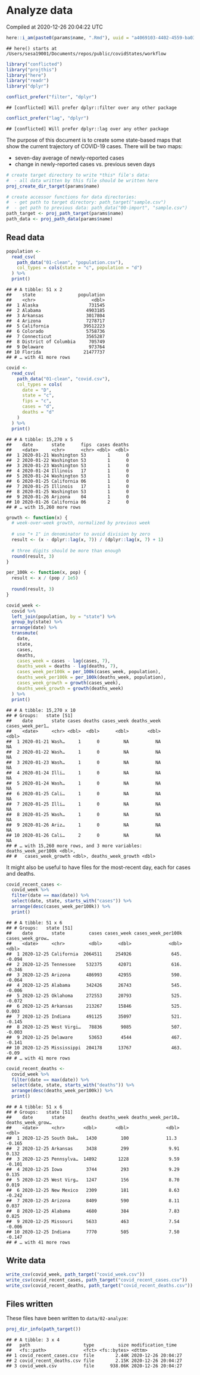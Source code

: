 Analyze data
================
Compiled at 2020-12-26 20:04:22 UTC

``` r
here::i_am(paste0(params$name, ".Rmd"), uuid = "a4069103-4402-4559-ba03-cca3df086442")
```

    ## here() starts at /Users/sesa19001/Documents/repos/public/covidStates/workflow

``` r
library("conflicted")
library("projthis")
library("here")
library("readr")
library("dplyr")

conflict_prefer("filter", "dplyr")
```

    ## [conflicted] Will prefer dplyr::filter over any other package

``` r
conflict_prefer("lag", "dplyr")
```

    ## [conflicted] Will prefer dplyr::lag over any other package

The purpose of this document is to create some state-based maps that
show the current trajectory of COVID-19 cases. There will be two maps:

-   seven-day average of newly-reported cases
-   change in newly-reported cases vs. previous seven days

``` r
# create target directory to write *this* file's data: 
#  - all data written by this file should be written here
proj_create_dir_target(params$name)

# create accessor functions for data directories:
#  - get path to target directory: path_target("sample.csv")
#  - get path to previous data: path_data("00-import", "sample.csv")
path_target <- proj_path_target(params$name)
path_data <- proj_path_data(params$name)
```

## Read data

``` r
population <- 
  read_csv(
    path_data("01-clean", "population.csv"),
    col_types = cols(state = "c", population = "d")
  ) %>%
  print()
```

    ## # A tibble: 51 x 2
    ##    state                population
    ##    <chr>                     <dbl>
    ##  1 Alaska                   731545
    ##  2 Alabama                 4903185
    ##  3 Arkansas                3017804
    ##  4 Arizona                 7278717
    ##  5 California             39512223
    ##  6 Colorado                5758736
    ##  7 Connecticut             3565287
    ##  8 District of Columbia     705749
    ##  9 Delaware                 973764
    ## 10 Florida                21477737
    ## # … with 41 more rows

``` r
covid <- 
  read_csv(
    path_data("01-clean", "covid.csv"),
    col_types = cols(
      date = "D", 
      state = "c", 
      fips = "c", 
      cases = "d", 
      deaths = "d"
    )
  ) %>%
  print()
```

    ## # A tibble: 15,270 x 5
    ##    date       state      fips  cases deaths
    ##    <date>     <chr>      <chr> <dbl>  <dbl>
    ##  1 2020-01-21 Washington 53        1      0
    ##  2 2020-01-22 Washington 53        1      0
    ##  3 2020-01-23 Washington 53        1      0
    ##  4 2020-01-24 Illinois   17        1      0
    ##  5 2020-01-24 Washington 53        1      0
    ##  6 2020-01-25 California 06        1      0
    ##  7 2020-01-25 Illinois   17        1      0
    ##  8 2020-01-25 Washington 53        1      0
    ##  9 2020-01-26 Arizona    04        1      0
    ## 10 2020-01-26 California 06        2      0
    ## # … with 15,260 more rows

``` r
growth <- function(x) {
  # week-over-week growth, normalized by previous week
  
  # use "+ 1" in denominator to avoid division by zero
  result <- (x - dplyr::lag(x, 7)) / (dplyr::lag(x, 7) + 1) 
  
  # three digits should be more than enough
  round(result, 3)
}

per_100k <- function(x, pop) {
  result <- x / (pop / 1e5)
  
  round(result, 3)
}

covid_week <-
  covid %>%
  left_join(population, by = "state") %>%
  group_by(state) %>%
  arrange(date) %>%
  transmute(
    date,
    state,
    cases, 
    deaths,
    cases_week = cases - lag(cases, 7),
    deaths_week = deaths - lag(deaths, 7),
    cases_week_per100k = per_100k(cases_week, population),
    deaths_week_per100k = per_100k(deaths_week, population),
    cases_week_growth = growth(cases_week),
    deaths_week_growth = growth(deaths_week)
  ) %>%
  print()
```

    ## # A tibble: 15,270 x 10
    ## # Groups:   state [51]
    ##    date       state cases deaths cases_week deaths_week cases_week_per1…
    ##    <date>     <chr> <dbl>  <dbl>      <dbl>       <dbl>            <dbl>
    ##  1 2020-01-21 Wash…     1      0         NA          NA               NA
    ##  2 2020-01-22 Wash…     1      0         NA          NA               NA
    ##  3 2020-01-23 Wash…     1      0         NA          NA               NA
    ##  4 2020-01-24 Illi…     1      0         NA          NA               NA
    ##  5 2020-01-24 Wash…     1      0         NA          NA               NA
    ##  6 2020-01-25 Cali…     1      0         NA          NA               NA
    ##  7 2020-01-25 Illi…     1      0         NA          NA               NA
    ##  8 2020-01-25 Wash…     1      0         NA          NA               NA
    ##  9 2020-01-26 Ariz…     1      0         NA          NA               NA
    ## 10 2020-01-26 Cali…     2      0         NA          NA               NA
    ## # … with 15,260 more rows, and 3 more variables: deaths_week_per100k <dbl>,
    ## #   cases_week_growth <dbl>, deaths_week_growth <dbl>

It might also be useful to have files for the most-recent day, each for
cases and deaths.

``` r
covid_recent_cases <- 
  covid_week %>%
  filter(date == max(date)) %>%
  select(date, state, starts_with("cases")) %>%
  arrange(desc(cases_week_per100k)) %>%
  print()
```

    ## # A tibble: 51 x 6
    ## # Groups:   state [51]
    ##    date       state         cases cases_week cases_week_per100k cases_week_grow…
    ##    <date>     <chr>         <dbl>      <dbl>              <dbl>            <dbl>
    ##  1 2020-12-25 California  2064511     254926               645.           -0.094
    ##  2 2020-12-25 Tennessee    532375      42071               616.           -0.346
    ##  3 2020-12-25 Arizona      486993      42955               590.           -0.064
    ##  4 2020-12-25 Alabama      342426      26743               545.           -0.006
    ##  5 2020-12-25 Oklahoma     272553      20793               525.           -0.072
    ##  6 2020-12-25 Arkansas     213267      15846               525.            0.003
    ##  7 2020-12-25 Indiana      491125      35097               521.           -0.145
    ##  8 2020-12-25 West Virgi…   78836       9085               507.           -0.003
    ##  9 2020-12-25 Delaware      53653       4544               467.           -0.141
    ## 10 2020-12-25 Mississippi  204178      13767               463.           -0.09 
    ## # … with 41 more rows

``` r
covid_recent_deaths <- 
  covid_week %>%
  filter(date == max(date)) %>%
  select(date, state, starts_with("deaths")) %>%
  arrange(desc(deaths_week_per100k)) %>%
  print()
```

    ## # A tibble: 51 x 6
    ## # Groups:   state [51]
    ##    date       state      deaths deaths_week deaths_week_per10… deaths_week_grow…
    ##    <date>     <chr>       <dbl>       <dbl>              <dbl>             <dbl>
    ##  1 2020-12-25 South Dak…   1430         100              11.3             -0.165
    ##  2 2020-12-25 Arkansas     3438         299               9.91             0.132
    ##  3 2020-12-25 Pennsylva…  14892        1228               9.59            -0.101
    ##  4 2020-12-25 Iowa         3744         293               9.29             0.135
    ##  5 2020-12-25 West Virg…   1247         156               8.70             0.019
    ##  6 2020-12-25 New Mexico   2309         181               8.63            -0.242
    ##  7 2020-12-25 Arizona      8409         590               8.11             0.037
    ##  8 2020-12-25 Alabama      4680         384               7.83             0.825
    ##  9 2020-12-25 Missouri     5633         463               7.54            -0.006
    ## 10 2020-12-25 Indiana      7770         505               7.50            -0.147
    ## # … with 41 more rows

## Write data

``` r
write_csv(covid_week, path_target("covid_week.csv"))
write_csv(covid_recent_cases, path_target("covid_recent_cases.csv"))
write_csv(covid_recent_deaths, path_target("covid_recent_deaths.csv"))
```

## Files written

These files have been written to `data/02-analyze`:

``` r
proj_dir_info(path_target())
```

    ## # A tibble: 3 x 4
    ##   path                    type         size modification_time  
    ##   <fs::path>              <fct> <fs::bytes> <dttm>             
    ## 1 covid_recent_cases.csv  file        2.44K 2020-12-26 20:04:27
    ## 2 covid_recent_deaths.csv file        2.15K 2020-12-26 20:04:27
    ## 3 covid_week.csv          file      938.06K 2020-12-26 20:04:27
